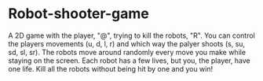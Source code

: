 # Robot-shooter-game
A 2D game with the player, "@", trying to kill the robots, "R".
You can control the players movements (u, d, l, r) and which way the palyer shoots (s, su, sd, sl, sr). The robots move around randomly every move you make while staying on the screen. Each robot has a few lives, but you, the player, have one life. Kill all the robots without being hit by one and you win! 
